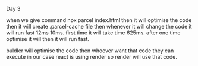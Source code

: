 Day 3

when we give command npx parcel index.html then it will optimise the code then it will create
.parcel-cache file then whenever it will change the code it will run fast 12ms 10ms. first time it will take time 625ms. after one time optimise it will then it will run fast.

buldler will optimise the code then whoever want that code they can execute in our case react is using render so render will use that code.